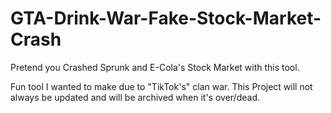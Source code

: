 # GTA-Drink-War-Fake-Stock-Market-Crash
Pretend you Crashed Sprunk and E-Cola's Stock Market with this tool.

Fun tool I wanted to make due to "TikTok's" clan war.
This Project will not always be updated and will be archived when it's over/dead.
